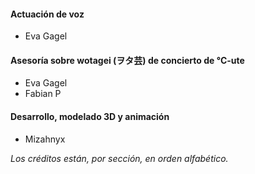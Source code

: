 #### Actuación de voz

- Eva Gagel

#### Asesoría sobre wotagei (ヲタ芸) de concierto de °C-ute

- Eva Gagel
- Fabian P

#### Desarrollo, modelado 3D y animación

- Mizahnyx

*Los créditos están, por sección, en orden alfabético.*


